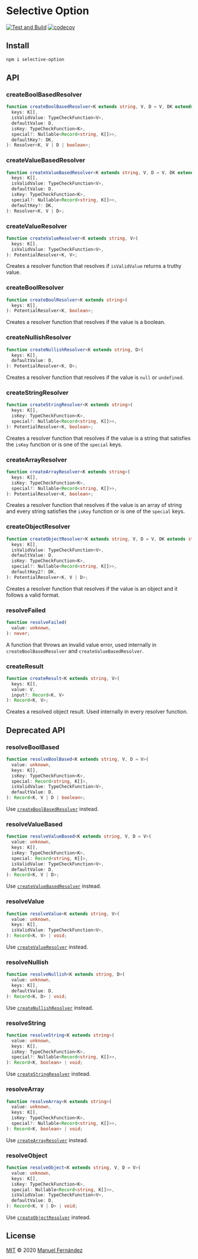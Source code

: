 # Selective Option

[![Test and Build](https://github.com/manferlo81/selective-option/workflows/Test%20and%20Build/badge.svg?branch=main)](https://github.com/manferlo81/selective-option/actions) [![codecov](https://codecov.io/gh/manferlo81/selective-option/branch/main/graph/badge.svg?token=U0GIRWISBJ)](https://codecov.io/gh/manferlo81/selective-option)

## Install

```bash
npm i selective-option
```

## API

### createBoolBasedResolver

```typescript
function createBoolBasedResolver<K extends string, V, D = V, DK extends string = 'default'>(
  keys: K[],
  isValidValue: TypeCheckFunction<V>,
  defaultValue: D,
  isKey: TypeCheckFunction<K>,
  special?: Nullable<Record<string, K[]>>,
  defaultKey?: DK,
): Resolver<K, V | D | boolean>;
```

### createValueBasedResolver

```typescript
function createValueBasedResolver<K extends string, V, D = V, DK extends string = 'default'>(
  keys: K[],
  isValidValue: TypeCheckFunction<V>,
  defaultValue: D,
  isKey: TypeCheckFunction<K>,
  special?: Nullable<Record<string, K[]>>,
  defaultKey?: DK,
): Resolver<K, V | D>;
```

### createValueResolver

```typescript
function createValueResolver<K extends string, V>(
  keys: K[],
  isValidValue: TypeCheckFunction<V>,
): PotentialResolver<K, V>;
```

Creates a resolver function that resolves if `isValidValue` returns a truthy value.

### createBoolResolver

```typescript
function createBoolResolver<K extends string>(
  keys: K[],
): PotentialResolver<K, boolean>;
```

Creates a resolver function that resolves if the value is a boolean.

### createNullishResolver

```typescript
function createNullishResolver<K extends string, D>(
  keys: K[],
  defaultValue: D,
): PotentialResolver<K, D>;
```

Creates a resolver function that resolves if the value is `null` or `undefined`.

### createStringResolver

```typescript
function createStringResolver<K extends string>(
  keys: K[],
  isKey: TypeCheckFunction<K>,
  special?: Nullable<Record<string, K[]>>,
): PotentialResolver<K, boolean>;
```

Creates a resolver function that resolves if the value is a string that satisfies the `isKey` function or is one of the `special` keys.

### createArrayResolver

```typescript
function createArrayResolver<K extends string>(
  keys: K[],
  isKey: TypeCheckFunction<K>,
  special?: Nullable<Record<string, K[]>>,
): PotentialResolver<K, boolean>;
```

Creates a resolver function that resolves if the value is an array of string and every string satisfies the `isKey` function or is one of the `special` keys.

### createObjectResolver

```typescript
function createObjectResolver<K extends string, V, D = V, DK extends string = 'default'>(
  keys: K[],
  isValidValue: TypeCheckFunction<V>,
  defaultValue: D,
  isKey: TypeCheckFunction<K>,
  special?: Nullable<Record<string, K[]>>,
  defaultKey2?: DK,
): PotentialResolver<K, V | D>;
```

Creates a resolver function that resolves if the value is an object and it follows a valid format.

### resolveFailed

```typescript
function resolveFailed(
  value: unknown,
): never;
```

A function that throws an invalid value error, used internally in `createBoolBasedResolver` and `createValueBasedResolver`.

### createResult

```typescript
function createResult<K extends string, V>(
  keys: K[],
  value: V,
  input?: Record<K, V>
): Record<K, V>;
```

Creates a resolved object result. Used internally in every resolver function.

## Deprecated API

### resolveBoolBased

```typescript
function resolveBoolBased<K extends string, V, D = V>(
  value: unknown,
  keys: K[],
  isKey: TypeCheckFunction<K>,
  special: Record<string, K[]>,
  isValidValue: TypeCheckFunction<V>,
  defaultValue: D,
): Record<K, V | D | boolean>;
```

Use [`createBoolBasedResolver`](#createboolbasedresolver) instead.

### resolveValueBased

```typescript
function resolveValueBased<K extends string, V, D = V>(
  value: unknown,
  keys: K[],
  isKey: TypeCheckFunction<K>,
  special: Record<string, K[]>,
  isValidValue: TypeCheckFunction<V>,
  defaultValue: D,
): Record<K, V | D>;
```

Use [`createValueBasedResolver`](#createvaluebasedresolver) instead.

### resolveValue

```typescript
function resolveValue<K extends string, V>(
  value: unknown,
  keys: K[],
  isValidValue: TypeCheckFunction<V>,
): Record<K, V> | void;
```

Use [`createValueResolver`](#createvalueresolver) instead.

### resolveNullish

```typescript
function resolveNullish<K extends string, D>(
  value: unknown,
  keys: K[],
  defaultValue: D,
): Record<K, D> | void;
```

Use [`createNullishResolver`](#createnullishresolver) instead.

### resolveString

```typescript
function resolveString<K extends string>(
  value: unknown,
  keys: K[],
  isKey: TypeCheckFunction<K>,
  special?: Nullable<Record<string, K[]>>,
): Record<K, boolean> | void;
```

Use [`createStringResolver`](#createstringresolver) instead.

### resolveArray

```typescript
function resolveArray<K extends string>(
  value: unknown,
  keys: K[],
  isKey: TypeCheckFunction<K>,
  special?: Nullable<Record<string, K[]>>,
): Record<K, boolean> | void;
```

Use [`createArrayResolver`](#createarrayresolver) instead.

### resolveObject

```typescript
function resolveObject<K extends string, V, D = V>(
  value: unknown,
  keys: K[],
  isKey: TypeCheckFunction<K>,
  special: Nullable<Record<string, K[]>>,
  isValidValue: TypeCheckFunction<V>,
  defaultValue: D,
): Record<K, V | D> | void;
```

Use [`createObjectResolver`](#createobjectresolver) instead.

## License

[MIT](LICENSE) &copy; 2020 [Manuel Fernández](https://github.com/manferlo81)

